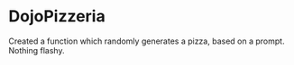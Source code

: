 # DojoPizzeria

Created a function which randomly generates a pizza, based on a prompt. Nothing flashy.
